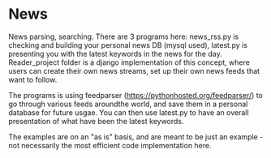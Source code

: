 # News
News parsing, searching. There are 3 programs here: news_rss.py is checking and building your personal news DB (mysql used), latest.py is presenting you with the latest keywords in the news for the day. Reader_project folder is a django implementation of this concept, where users can create their own news streams, set up their own news feeds that want to follow.

The programs is using feedparser (https://pythonhosted.org/feedparser/) to go through various feeds aroundthe world, and save them in a personal database for future usgae. You can then use latest.py to have an overall presentation of what have been the latest keywords.

The examples are on an "as is" basis, and are meant to be just an example - not necessarily the most efficient code implementation here.
